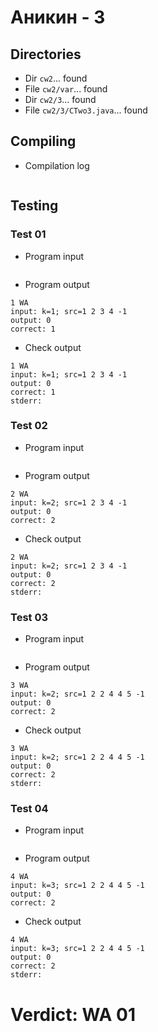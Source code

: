 # Аникин - 3
## Directories
- Dir `cw2`... found
- File `cw2/var`... found
- Dir `cw2/3`... found
- File `cw2/3/CTwo3.java`... found
## Compiling
- Compilation log
```

```
## Testing
### Test 01
- Program input
```

```
- Program output
```
1 WA
input: k=1; src=1 2 3 4 -1
output: 0
correct: 1

```
- Check output
```
1 WA
input: k=1; src=1 2 3 4 -1
output: 0
correct: 1
stderr:

```
### Test 02
- Program input
```

```
- Program output
```
2 WA
input: k=2; src=1 2 3 4 -1
output: 0
correct: 2

```
- Check output
```
2 WA
input: k=2; src=1 2 3 4 -1
output: 0
correct: 2
stderr:

```
### Test 03
- Program input
```

```
- Program output
```
3 WA
input: k=2; src=1 2 2 4 4 5 -1
output: 0
correct: 2

```
- Check output
```
3 WA
input: k=2; src=1 2 2 4 4 5 -1
output: 0
correct: 2
stderr:

```
### Test 04
- Program input
```

```
- Program output
```
4 WA
input: k=3; src=1 2 2 4 4 5 -1
output: 0
correct: 2

```
- Check output
```
4 WA
input: k=3; src=1 2 2 4 4 5 -1
output: 0
correct: 2
stderr:

```
# Verdict: WA 01
